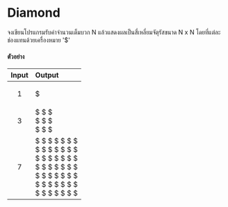 # Diamond

จงเขียนโปรแกรมรับค่าจำนวนเต็มบวก N แล้วแสดงผลเป็นสี่เหลี่ยมจัตุรัสขนาด N x N โดยที่แต่ละช่องแทนด้วยเครื่องหมาย '$'

#### ตัวอย่าง

| Input | Output |
| :---- | :----- |
|   <p align="center">1</p>   | $      |
|   <p align="center">3</p>   | $ $ $ <br> $ $ $ <br> $ $ $ |
|   <p align="center">7</p>   | $ $ $ $ $ $ $ <br>$ $ $ $ $ $ $ <br>$ $ $ $ $ $ $ <br>$ $ $ $ $ $ $ <br>$ $ $ $ $ $ $ <br>$ $ $ $ $ $ $ <br>$ $ $ $ $ $ $ |
